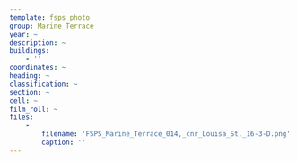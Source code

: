 ```yaml
---
template: fsps_photo
group: Marine_Terrace
year: ~
description: ~
buildings:
    - ''
coordinates: ~
heading: ~
classification: ~
section: ~
cell: ~
film_roll: ~
files:
    -
        filename: 'FSPS_Marine_Terrace_014,_cnr_Louisa_St,_16-3-D.png'
        caption: ''
---
```

